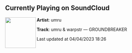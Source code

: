## Currently Playing on SoundCloud

[<img align="left" width="100" src="https://i1.sndcdn.com/artworks-zvfdzBdbA2x0jQda-tmV78g-t500x500.jpg">](https://soundcloud.com/umru/groundbreaker)

**Artist**: umru 

**Track**: umru & warpstr ― GROUNDBREAKER

Last updated at 04/04/2023 18:26
